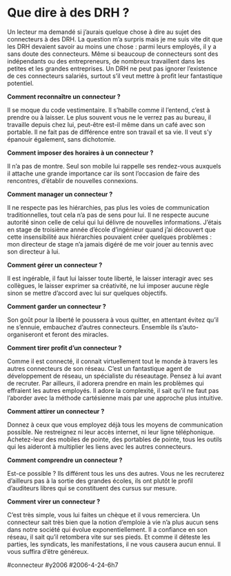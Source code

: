 # Que dire à des DRH ?

Un lecteur ma demandé si j’aurais quelque chose à dire au sujet des connecteurs à des DRH. La question m’a surpris mais je me suis vite dit que les DRH devaient savoir au moins une chose : parmi leurs employés, il y a sans doute des connecteurs. Même si beaucoup de connecteurs sont des indépendants ou des entrepreneurs, de nombreux travaillent dans les petites et les grandes entreprises. Un DRH ne peut pas ignorer l’existence de ces connecteurs salariés, surtout s’il veut mettre à profit leur fantastique potentiel.

**Comment reconnaître un connecteur ?**

Il se moque du code vestimentaire. Il s’habille comme il l’entend, c’est à prendre ou à laisser. Le plus souvent vous ne le verrez pas au bureau, il travaille depuis chez lui, peut-être est-il même dans un café avec son portable. Il ne fait pas de différence entre son travail et sa vie. Il veut s’y épanouir également, sans dichotomie.

**Comment imposer des horaires à un connecteur ?**

Il n’a pas de montre. Seul son mobile lui rappelle ses rendez-vous auxquels il attache une grande importance car ils sont l’occasion de faire des rencontres, d’établir de nouvelles connexions.

**Comment manager un connecteur ?**

Il ne respecte pas les hiérarchies, pas plus les voies de communication traditionnelles, tout cela n’a pas de sens pour lui. Il ne respecte aucune autorité sinon celle de celui qui lui délivre de nouvelles informations. J’étais en stage de troisième année d’école d’ingénieur quand j’ai découvert que cette insensibilité aux hiérarchies pouvaient créer quelques problèmes : mon directeur de stage n’a jamais digéré de me voir jouer au tennis avec son directeur à lui.

**Comment gérer un connecteur ?**

Il est ingérable, il faut lui laisser toute liberté, le laisser interagir avec ses collègues, le laisser exprimer sa créativité, ne lui imposer aucune règle sinon se mettre d’accord avec lui sur quelques objectifs.

**Comment garder un connecteur ?**

Son goût pour la liberté le poussera à vous quitter, en attentant évitez qu’il ne s’ennuie, embauchez d’autres connecteurs. Ensemble ils s’auto-organiseront et feront des miracles.

**Comment tirer profit d’un connecteur ?**

Comme il est connecté, il connait virtuellement tout le monde à travers les autres connecteurs de son réseau. C’est un fantastique agent de développement de réseau, un spécialiste du réseautage. Pensez à lui avant de recruter. Par ailleurs, il adorera prendre en main les problèmes qui effraient les autres employés. Il adore la complexité, il sait qu’il ne faut pas l’aborder avec la méthode cartésienne mais par une approche plus intuitive.

**Comment attirer un connecteur ?**

Donnez à ceux que vous employez déjà tous les moyens de communication possible. Ne restreignez ni leur accès internet, ni leur ligne téléphonique. Achetez-leur des mobiles de pointe, des portables de pointe, tous les outils qui les aideront à multiplier les liens avec les autres connecteurs.

**Comment comprendre un connecteur ?**

Est-ce possible ? Ils différent tous les uns des autres. Vous ne les recruterez d’ailleurs pas à la sortie des grandes écoles, ils ont plutôt le profil d’auditeurs libres qui se constituent des cursus sur mesure.

**Comment virer un connecteur ?**

C’est très simple, vous lui faites un chèque et il vous remerciera. Un connecteur sait très bien que la notion d’emploie à vie n’a plus aucun sens dans notre société qui évolue exponentiellement. Il a confiance en son réseau, il sait qu’il retombera vite sur ses pieds. Et comme il déteste les parties, les syndicats, les manifestations, il ne vous causera aucun ennui. Il vous suffira d’être généreux.

#connecteur #y2006 #2006-4-24-6h7
